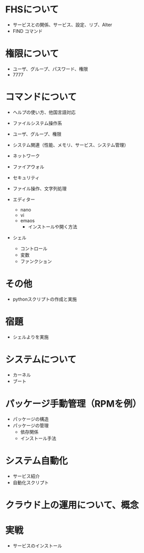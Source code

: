 # FHSについて 

 - サービスとの関係、サービス、設定、リブ、Alter
 - FIND コマンド

# 権限について

 - ユーザ、グループ、パスワード、権限
 - 7777

# コマンドについて

 - ヘルプの使い方、他国言語対応

 - ファイルシステム操作系
 - ユーザ、グループ、権限
 - システム関連（性能、メモリ、サービス、システム管理）
 - ネットワーク
 - ファイアウォル
 - セキュリティ
 - ファイル操作、文字列処理

 - エディター
   - nano
   - vi
   - emaos
     - インストールや開く方法

 - シェル
   - コントロール
   - 変数
   - ファンクション

# その他

 - pythonスクリプトの作成と実施

# 宿題

 - シェルよりを実施



# システムについて

 - カーネル
 - ブート

# パッケージ手動管理（RPMを例）

 - パッケージの構造
 - パッケージの管理
   - 依存関係
   - インストール手法

# システム自動化

 - サービス紹介
 - 自動化スクリプト

# クラウド上の運用について、概念

# 実戦

 - サービスのインストール